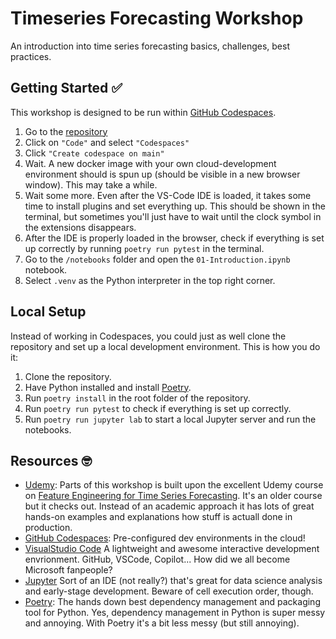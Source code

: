 # Timeseries Forecasting Workshop
An introduction into time series forecasting basics, challenges, best practices.

## Getting Started &#x2705;
This workshop is designed to be run within [GitHub Codespaces](https://github.com/features/codespaces).

1. Go to the [repository](https://github.com/WeinbergMalte/timeseries-forecasting-workshop)
2. Click on `"Code"` and select `"Codespaces"`
3. Click `"Create codespace on main"`
4. Wait. A new docker image with your own cloud-development environment should is spun up (should be visible in a new browser window). This may take a while.
5. Wait some more. Even after the VS-Code IDE is loaded, it takes some time to install plugins and set everything up. This should be shown in the terminal, but sometimes you'll just have to wait until the clock symbol in the extensions disappears.
6. After the IDE is properly loaded in the browser, check if everything is set up correctly by running `poetry run pytest` in the terminal.
7. Go to the `/notebooks` folder and open the `01-Introduction.ipynb` notebook.
8. Select `.venv` as the Python interpreter in the top right corner.

## Local Setup
Instead of working in Codespaces, you could just as well clone the repository and set up a local development environment. This is how you do it:

1. Clone the repository.
2. Have Python installed and install [Poetry](https://python-poetry.org/docs/#installation).
3. Run `poetry install` in the root folder of the repository.
4. Run `poetry run pytest` to check if everything is set up correctly.
5. Run `poetry run jupyter lab` to start a local Jupyter server and run the notebooks.

## Resources &#x1F913;

- [Udemy](https://www.udemy.com/): Parts of this workshop is built upon the excellent Udemy course on [Feature Engineering for Time Series Forecasting](https://www.udemy.com/course/feature-engineering-for-time-series-forecasting/). It's an older course but it checks out. Instead of an academic approach it has lots of great hands-on examples and explanations how stuff is actuall done in production.
- [GitHub Codespaces](https://github.com/features/codespaces): Pre-configured dev environments in the cloud!
- [VisualStudio Code](https://vscode.dev) A lightweight and awesome interactive development envrionment. GitHub, VSCode, Copilot... How did we all become Microsoft fanpeople?
- [Jupyter](https://jupyter.org) Sort of an IDE (not really?) that's great for data science analysis and early-stage development. Beware of cell execution order, though.
- [Poetry](https://python-poetry.org): The hands down best dependency management and packaging tool for Python. Yes, dependency management in Python is super messy and annoying. With Poetry it's a bit less messy (but still annoying).
